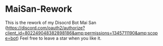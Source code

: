 # MaiSan-Rework
This is the rework of my Disocrd Bot Mai San (https://discord.com/oauth2/authorize?client_id=802249048382898186&amp;permissions=1345711190&amp;scope=bot) Feel free to leave a star when you like it.
